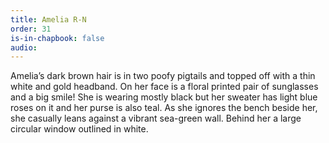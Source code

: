 ```yaml
---
title: Amelia R-N
order: 31
is-in-chapbook: false
audio: 
---
```

Amelia’s dark brown hair is in two poofy pigtails and topped off with a thin white and gold headband. On her face is a floral printed pair of sunglasses and a big smile! She is wearing mostly black but her sweater has light blue roses on it and her purse is also teal. As she ignores the bench beside her, she casually leans against a vibrant sea-green wall. Behind her a large circular window outlined in white.
